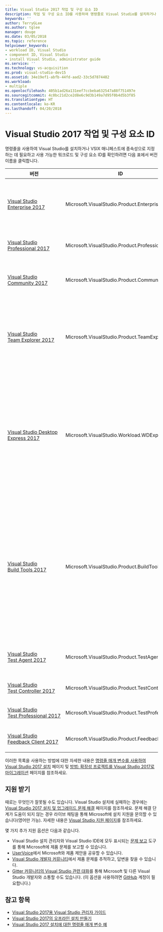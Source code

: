```yaml
---
title: Visual Studio 2017 작업 및 구성 요소 ID
description: 작업 및 구성 요소 ID를 사용하여 명령줄로 Visual Studio를 설치하거나 VSIX 매니페스트에서 종속성으로 지정합니다.
keywords: ''
author: TerryGLee
ms.author: tglee
manager: douge
ms.date: 03/05/2018
ms.topic: reference
helpviewer_keywords:
- workload ID, Visual Studio
- component ID, Visual Studio
- install Visual Studio, administrator guide
ms.service: ''
ms.technology: vs-acquisition
ms.prod: visual-studio-dev15
ms.assetid: 34e19ef1-abfb-44fd-aad2-33c5d7874482
ms.workload:
- multiple
ms.openlocfilehash: 405b1ad26a131eef7ccbeba632547a88f751497e
ms.sourcegitcommit: 4c0bc21d2ce2d8e6c9d3b149a7d95f0b4d5b3f85
ms.translationtype: HT
ms.contentlocale: ko-KR
ms.lasthandoff: 04/20/2018
---
```

# <a name="visual-studio-2017-workload-and-component-ids"></a>Visual Studio 2017 작업 및 구성 요소 ID

명령줄을 사용하여 Visual Studio를 설치하거나 VSIX 매니페스트에 종속성으로 지정하는 데 필요하고 사용 가능한 워크로드 및 구성 요소 ID를 확인하려면 다음 표에서 버전 이름을 클릭합니다.

| **버전** | **ID** | **설명** |
| ----------- | ------ | --------------- |
| [Visual&nbsp;Studio Enterprise&nbsp;2017](workload-component-id-vs-enterprise.md) | Microsoft.VisualStudio.Product.Enterprise | 모든 규모의 팀에서 생산성과 조정을 구현하기 위한 Microsoft DevOps 솔루션 |
| [Visual&nbsp;Studio Professional&nbsp;2017](workload-component-id-vs-professional.md) | Microsoft.VisualStudio.Product.Professional | 소규모 팀을 위한 전문적인 개발자 도구 및 서비스 |
| [Visual&nbsp;Studio Community&nbsp;2017](workload-component-id-vs-community.md) | Microsoft.VisualStudio.Product.Community | 학생, 오픈 소스 및 개인 개발자를 위한 모든 기능을 갖춘 무료 IDE |
| [Visual&nbsp;Studio Team&nbsp;Explorer&nbsp;2017](workload-component-id-vs-team-explorer.md) | Microsoft.VisualStudio.Product.TeamExplorer | Visual Studio 개발자 도구 집합 없이 Team Foundation Server 및 Visual Studio Team Services와 상호 작용 |
| [Visual Studio Desktop Express 2017](workload-component-id-vs-express.md) | Microsoft.VisualStudio.Workload.WDExpress | 구문 인식 코드 편집, 소스 코드 제어, 작업 항목 관리로 WPF, WinForms, Win32 같은 네이티브 및 관리 응용 프로그램을 빌드합니다. C#, Visual Basic, Visual C++에 대한 지원이 포함됩니다. |
| [Visual&nbsp;Studio Build&nbsp;Tools&nbsp;2017](workload-component-id-vs-build-tools.md) | Microsoft.VisualStudio.Product.BuildTools | Visual Studio Build Tools를 사용하면 Visual Studio IDE 없이도 네이티브 및 관리되는 MSBuild 기반 응용 프로그램을 빌드할 수 있습니다. Visual C++ 컴파일러 및 라이브러리, ATL, MFC, C++/CLI 지원 등을 설치하는 옵션이 있습니다. |
| [Visual&nbsp;Studio Test&nbsp;Agent&nbsp;2017](workload-component-id-vs-test-agent.md)  | Microsoft.VisualStudio.Product.TestAgent | 자동화된 테스트 및 부하 테스트를 원격으로 실행하도록 지원 |
| [Visual&nbsp;Studio Test&nbsp;Controller 2017 ](workload-component-id-vs-test-controller.md) | Microsoft.VisualStudio.Product.TestController | 자동화된 테스트를 여러 컴퓨터에 배포 |
| [Visual&nbsp;Studio Test&nbsp;Professional&nbsp;2017](workload-component-id-vs-test-professional.md) | Microsoft.VisualStudio.Product.TestProfessional | Visual Studio Test Professional 2017 |
| [Visual&nbsp;Studio Feedback&nbsp;Client&nbsp;2017](workload-component-id-vs-feedback-client.md) | Microsoft.VisualStudio.Product.FeedbackClient | Visual Studio Feedback Client 2017 |

이러한 목록을 사용하는 방법에 대한 자세한 내용은 [명령줄 매개 변수를 사용하여 Visual Studio 2017 설치](use-command-line-parameters-to-install-visual-studio.md) 페이지 및 [방법: 확장성 프로젝트를 Visual Studio 2017로 마이그레이션](../extensibility/how-to-migrate-extensibility-projects-to-visual-studio-2017.md) 페이지를 참조하세요.

## <a name="get-support"></a>지원 받기

때로는 무엇인가 잘못될 수도 있습니다. Visual Studio 설치에 실패하는 경우에는 [Visual Studio 2017 설치 및 업그레이드 문제 해결](troubleshooting-installation-issues.md) 페이지를 참조하세요. 문제 해결 단계가 도움이 되지 않는 경우 라이브 채팅을 통해 Microsoft에 설치 지원을 문의할 수 있습니다(영어만 가능). 자세한 내용은 [Visual Studio 지원 페이지](https://www.visualstudio.com/vs/support/#talktous)를 참조하세요.

몇 가지 추가 지원 옵션은 다음과 같습니다.

* Visual Studio 설치 관리자와 Visual Studio IDE에 모두 표시되는 [문제 보고](../ide/how-to-report-a-problem-with-visual-studio-2017.md) 도구를 통해 Microsoft에 제품 문제를 보고할 수 있습니다.
* [UserVoice](https://visualstudio.uservoice.com/forums/121579)에서 Microsoft와 제품 제안을 공유할 수 있습니다.
* [Visual Studio 개발자 커뮤니티](https://developercommunity.visualstudio.com/)에서 제품 문제를 추적하고, 답변을 찾을 수 있습니다.
* [Gitter 커뮤니티의 Visual Studio 관련 대화](https://gitter.im/Microsoft/VisualStudio)를 통해 Microsoft 및 다른 Visual Studio 개발자와 소통할 수도 있습니다. (이 옵션을 사용하려면 [GitHub](https://github.com/) 계정이 필요합니다.)

## <a name="see-also"></a>참고 항목

* [Visual Studio 2017용 Visual Studio 관리자 가이드](visual-studio-administrator-guide.md)
* [Visual Studio 2017의 오프라인 설치 만들기](create-an-offline-installation-of-visual-studio.md)
* [Visual Studio 2017 설치에 대한 명령줄 매개 변수 예](command-line-parameter-examples.md)
